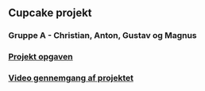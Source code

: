 ## Cupcake projekt

### Gruppe A - Christian, Anton, Gustav og Magnus


### [Projekt opgaven](https://github.com/Magnewei/CupcakeProject/blob/master/Rapport/report.pdf)

### [Video gennemgang af projektet](https://www.youtube.com/watch?v=WbyiXWV23iw)
